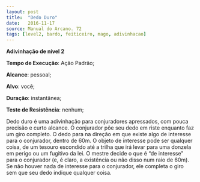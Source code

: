 ```yaml
---
layout: post
title:  "Dedo Duro"
date:   2016-11-17
source: Manual do Arcano. 72
tags: [level2, bardo, feiticeiro, mago, adivinhacao]
---
```


**Adivinhação de nível 2**

**Tempo de Execução**: Ação Padrão;

**Alcance**: pessoal;

**Alvo**: você;

**Duração**: instantânea;

**Teste de Resistência**:  nenhum;

Dedo duro é uma adivinhação para 
conjuradores apressados, com pouca precisão e curto alcance. O conjurador põe 
seu dedo em riste enquanto faz um giro 
completo. O dedo para na direção em 
que existe algo de interesse para o conjurador, dentro de 60m. O objeto de 
interesse pode ser qualquer coisa, de um 
tesouro escondido até a trilha que irá levar para uma donzela em perigo ou um 
fugitivo da lei. O mestre decide o que é 
“de interesse” para o conjurador (e, é claro, a existência ou não disso num raio de 
60m). Se não houver nada de interesse 
para o conjurador, ele completa o giro 
sem que seu dedo indique qualquer coisa.
